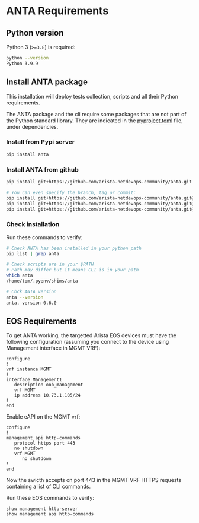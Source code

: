 # ANTA Requirements

## Python version

Python 3 (`>=3.8`) is required:

```bash
python --version
Python 3.9.9
```

## Install ANTA package

This installation will deploy tests collection, scripts and all their Python requirements.

The ANTA package and the cli require some packages that are not part of the Python standard library. They are indicated in the [pyproject.toml](https://github.com/arista-netdevops-community/anta/blob/main/pyproject.toml) file, under dependencies.


### Install from Pypi server

```bash
pip install anta
```

### Install ANTA from github


```bash
pip install git+https://github.com/arista-netdevops-community/anta.git

# You can even specify the branch, tag or commit:
pip install git+https://github.com/arista-netdevops-community/anta.git@<cool-feature-branch>
pip install git+https://github.com/arista-netdevops-community/anta.git@<cool-tag>
pip install git+https://github.com/arista-netdevops-community/anta.git@<more-or-less-cool-hash>
```


### Check installation

Run these commands to verify:

```bash
# Check ANTA has been installed in your python path
pip list | grep anta

# Check scripts are in your $PATH
# Path may differ but it means CLI is in your path
which anta
/home/tom/.pyenv/shims/anta

# Chck ANTA version
anta --version
anta, version 0.6.0
```

## EOS Requirements

To get ANTA working, the targetted Arista EOS devices must have the following configuration (assuming you connect to the device using Management interface in MGMT VRF):

```eos
configure
!
vrf instance MGMT
!
interface Management1
   description oob_management
   vrf MGMT
   ip address 10.73.1.105/24
!
end
```

Enable eAPI on the MGMT vrf:

```eos
configure
!
management api http-commands
   protocol https port 443
   no shutdown
   vrf MGMT
      no shutdown
!
end
```

Now the swicth accepts on port 443 in the MGMT VRF HTTPS requests containing a list of CLI commands.

Run these EOS commands to verify:

```eos
show management http-server
show management api http-commands
```
